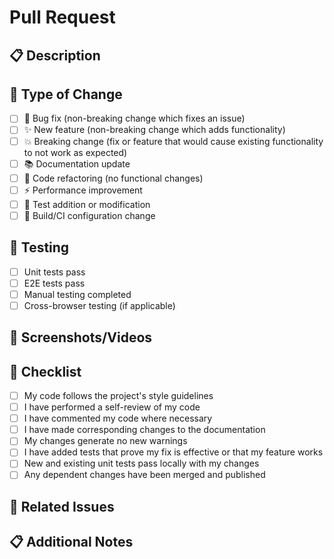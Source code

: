 # Pull Request

## 📋 Description
<!-- Provide a brief description of your changes -->

## 🔧 Type of Change
<!-- Mark the relevant option with an [x] -->

- [ ] 🐛 Bug fix (non-breaking change which fixes an issue)
- [ ] ✨ New feature (non-breaking change which adds functionality)
- [ ] 💥 Breaking change (fix or feature that would cause existing functionality to not work as expected)
- [ ] 📚 Documentation update
- [ ] 🧹 Code refactoring (no functional changes)
- [ ] ⚡ Performance improvement
- [ ] 🧪 Test addition or modification
- [ ] 🔧 Build/CI configuration change

## 🧪 Testing
<!-- Describe the tests you ran and how to reproduce them -->

- [ ] Unit tests pass
- [ ] E2E tests pass
- [ ] Manual testing completed
- [ ] Cross-browser testing (if applicable)

## 📱 Screenshots/Videos
<!-- If applicable, add screenshots or videos to help explain your changes -->

## 📝 Checklist
<!-- Mark completed items with [x] -->

- [ ] My code follows the project's style guidelines
- [ ] I have performed a self-review of my code
- [ ] I have commented my code where necessary
- [ ] I have made corresponding changes to the documentation
- [ ] My changes generate no new warnings
- [ ] I have added tests that prove my fix is effective or that my feature works
- [ ] New and existing unit tests pass locally with my changes
- [ ] Any dependent changes have been merged and published

## 🔗 Related Issues
<!-- Link to related issues, e.g., "Fixes #123" or "Closes #456" -->

## 📋 Additional Notes
<!-- Add any additional notes, concerns, or context about the PR -->